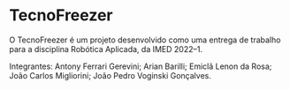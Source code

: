 # TecnoFreezer
O TecnoFreezer é um projeto desenvolvido como uma entrega de trabalho para a disciplina Robótica Aplicada, da IMED 2022–1.

  Integrantes:
Antony Ferrari Gerevini;
Arian Barilli;
Emiclã Lenon da Rosa;
João Carlos Migliorini;
João Pedro Voginski Gonçalves.
